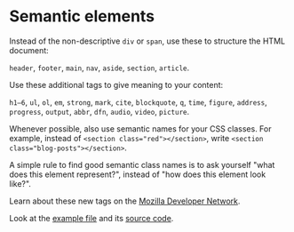 # Semantic elements

Instead of the non-descriptive `div` or `span`, use these to structure the HTML document:

`header`, `footer`, `main`, `nav`, `aside`, `section`, `article`.

Use these additional tags to give meaning to your content:

`h1–6`, `ul`, `ol`, `em`, `strong`, `mark`, `cite`, `blockquote`, `q`, `time`, `figure`, `address`, `progress`, `output`, `abbr`, `dfn`, `audio`, `video`, `picture`.

Whenever possible, also use semantic names for your CSS classes. For example, instead of `<section class="red"></section>`, write `<section class="blog-posts"></section>`.

A simple rule to find good semantic class names is to ask yourself "what does this element represent?", instead of "how does this element look like?".

Learn about these new tags on the [Mozilla Developer Network](https://developer.mozilla.org/en-US/docs/Web/HTML).

Look at the [example file](http://htmlpreview.github.io/?https://github.com/otagi/HYF-module-1/blob/master/week2/semantic_elements/example.html) and its [source code](https://github.com/otagi/HYF-module-1/blob/master/week2/semantic_elements/example.html).